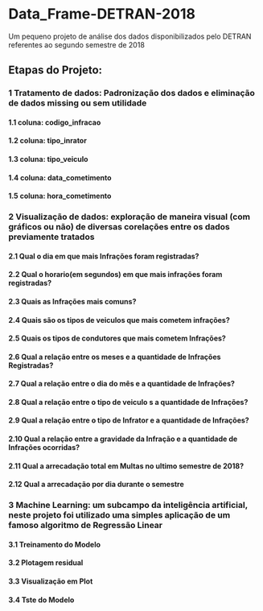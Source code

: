 # Data_Frame-DETRAN-2018
Um pequeno projeto de análise dos dados disponibilizados pelo DETRAN referentes ao segundo semestre de 2018

## Etapas do Projeto:

### 1 Tratamento de dados: Padronização dos dados e eliminação de dados missing ou sem utilidade

#### 1.1 coluna: codigo_infracao
#### 1.2 coluna: tipo_inrator
#### 1.3 coluna: tipo_veiculo
#### 1.4 coluna: data_cometimento
#### 1.5 coluna: hora_cometimento

### 2 Visualização de dados: exploração de maneira visual (com gráficos ou não) de diversas corelações entre os dados previamente tratados

#### 2.1 Qual o dia em que mais Infrações foram registradas?
#### 2.2 Qual o horario(em segundos) em que mais infrações foram registradas?
#### 2.3 Quais as Infrações mais comuns?
#### 2.4 Quais são os tipos de veiculos que mais cometem infrações?
#### 2.5 Quais os tipos de condutores que mais cometem Infrações?
#### 2.6 Qual a relação entre os meses e a quantidade de Infrações Registradas?
#### 2.7 Qual a relação entre o dia do mês e a quantidade de Infrações?
#### 2.8 Qual a relação entre o tipo de veiculo s a quantidade de Infrações?
#### 2.9 Qual a relação entre o tipo de Infrator e a quantidade de Infrações?
#### 2.10 Qual a relação entre a gravidade da Infração e a quantidade de Infrações ocorridas?
#### 2.11 Qual a arrecadação total em Multas no ultimo semestre de 2018?
#### 2.12 Qual a arrecadação por dia durante o semestre

### 3 Machine Learning: um subcampo da inteligência artificial, neste projeto foi utilizado uma simples aplicação de um famoso algoritmo de Regressão Linear

#### 3.1 Treinamento do Modelo 
#### 3.2 Plotagem residual
#### 3.3 Visualização em Plot 
#### 3.4 Tste do Modelo

